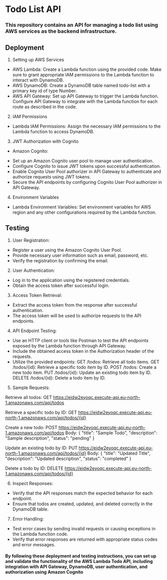 <h1>Todo List API</h1>
<h3>This repository contains an API for managing a todo list using AWS services as the backend infrastructure.</h3>


<h2>Deployment</h2>

1. Setting up AWS Services
* AWS Lambda:
Create a Lambda function using the provided code. Make sure to grant appropriate IAM permissions to the Lambda function to interact with DynamoDB.
* AWS DynamoDB:
Create a DynamoDB table named todo-list with a primary key id of type Number.
* AWS API Gateway:
Set up API Gateway to trigger the Lambda function.
Configure API Gateway to integrate with the Lambda function for each route as described in the code.

2. IAM Permissions
* Lambda IAM Permissions:
Assign the necessary IAM permissions to the Lambda function to access DynamoDB. 

3. JWT Authorization with Cognito
* Amazon Cognito:
- Set up an Amazon Cognito user pool to manage user authentication.
- Configure Cognito to issue JWT tokens upon successful authentication.
- Enable Cognito User Pool authorizer in API Gateway to authenticate and authorize requests using JWT tokens.
- Secure the API endpoints by configuring Cognito User Pool authorizer in API Gateway.

4. Environment Variables
* Lambda Environment Variables:
Set environment variables for AWS region and any other configurations required by the Lambda function.

<h2>Testing</h2>

1. User Registration:
* Register a user using the Amazon Cognito User Pool.
* Provide necessary user information such as email, password, etc.
* Verify the registration by confirming the email.

2. User Authentication:
* Log in to the application using the registered credentials.
* Obtain the access token after successful login.

3. Access Token Retrieval:
* Extract the access token from the response after successful authentication.
* The access token will be used to authorize requests to the API endpoints.

4. API Endpoint Testing:
* Use an HTTP client or tools like Postman to test the API endpoints exposed by the Lambda function through API Gateway.
* Include the obtained access token in the Authorization header of the requests.
* Utilize the provided endpoints:
GET /todos: Retrieve all todo items.
GET /todos/{id}: Retrieve a specific todo item by ID.
POST /todos: Create a new todo item.
PUT /todos/{id}: Update an existing todo item by ID.
DELETE /todos/{id}: Delete a todo item by ID.

5. Sample Requests:

Retrieve all todos:
GET https://eidw2eyoqc.execute-api.eu-north-1.amazonaws.com/api/todos

Retrieve a specific todo by ID:
GET https://eidw2eyoqc.execute-api.eu-north-1.amazonaws.com/api/todos/{id}

Create a new todo:
POST https://eidw2eyoqc.execute-api.eu-north-1.amazonaws.com/api/todos
Body:
{
  "title": "Sample Todo",
  "description": "Sample description",
  "status": "pending"
}

Update an existing todo by ID:
PUT https://eidw2eyoqc.execute-api.eu-north-1.amazonaws.com/api/todos/{id}
Body:
{
  "title": "Updated Title",
  "description": "Updated description",
  "status": "completed"
}

Delete a todo by ID:
DELETE https://eidw2eyoqc.execute-api.eu-north-1.amazonaws.com/api/todos/{id}

6. Inspect Responses: 
* Verify that the API responses match the expected behavior for each endpoint. 
* Ensure that todos are created, updated, and deleted correctly in the DynamoDB table.

7. Error Handling: 
* Test error cases by sending invalid requests or causing exceptions in the Lambda function code. 
* Verify that error responses are returned with appropriate status codes and error messages.

<h4>By following these deployment and testing instructions, you can set up and validate the functionality of the AWS Lambda Todo API, including integration with API Gateway, DynamoDB, user authentication, and authorization using Amazon Cognito</h4>



